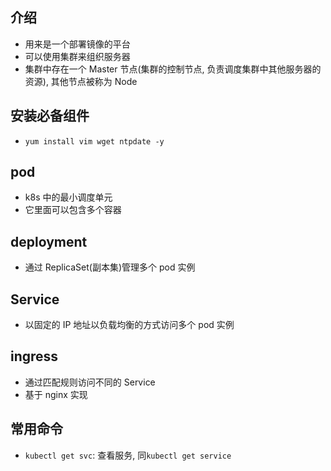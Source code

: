 ## 介绍

- 用来是一个部署镜像的平台
- 可以使用集群来组织服务器
- 集群中存在一个 Master 节点(集群的控制节点, 负责调度集群中其他服务器的资源), 其他节点被称为 Node

## 安装必备组件

- `yum install vim wget ntpdate -y`

## pod

- k8s 中的最小调度单元
- 它里面可以包含多个容器

## deployment

- 通过 ReplicaSet(副本集)管理多个 pod 实例

## Service

- 以固定的 IP 地址以负载均衡的方式访问多个 pod 实例

## ingress

- 通过匹配规则访问不同的 Service
- 基于 nginx 实现

## 常用命令

- `kubectl get svc`: 查看服务, 同`kubectl get service`
